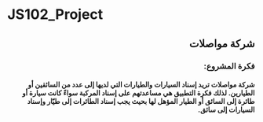 # JS102_Project
##  <div dir=rtl>  شركة مواصلات </div>
###  <div dir=rtl>فكرة المشروع: </div>
#### <div dir=rtl> شركة مواصلات تريد إسناد السيارات والطيارات التي لديها إلى عدد من السائقين أو الطيارين. لذلك فكرة التطبيق هي مساعدتهم على إسناد المركبة سواءً كانت سيارة أو طائرة إلى السائق أو الطيار المؤهل لها بحيث يجب إسناد الطائرات إلى طيّار وإسناد السيارات إلى سائق.
   </div> 

